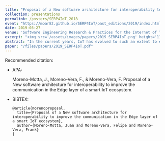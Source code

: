 ```yaml
---
title: "Proposal of a New software architecture for interoperability to improve the communication in the Edge layer of a smart IoT ecosystem"
collection: presentations
permalink: /posters/SERP4IoT_2018
event: "https://moar82.github.io/SERP4IoT/past_editions/2019/index.html"
date: 2019-05-27
venue: 'Software Engineering Research & Practices for the Internet of Things (SERP4IoT), Montreal - Canada'
excerpt: "<img src='/assets/images/papers/2019_SERP4IoT.png' height='1120' width='520'>"
abstract: "In the current years, IoT has evolved to such an extent to extend to all corners of each place through devices, which connected to a network, either local or internet itself, generate information to be processed with a specific purpose, to this level there is a problem called interoperability of devices where not only is the compatibility of adding or removing devices to an ecosystem and there is compatibility, it is also expected that the information generated is standardized and optimized to transmit. This paper presents a new software architecture pattern for interoperability between devices that generate heterogeneous information in the edge layer of an IoT ecosystem."
paper: "/files/papers/2019_SERP4IoT.pdf"
---
```


Recommended citation:

* APA:

  Moreno-Motta, J., Moreno-Vera, F., & Moreno-Vera, F. Proposal of a New software architecture for interoperability to improve the communication in the Edge layer of a smart IoT ecosystem.

* BIBTEX:

      @article{morenoproposal,
        title={Proposal of a New software architecture for interoperability to improve the communication in the Edge layer of a smart IoT ecosystem},
        author={Moreno-Motta, Juan and Moreno-Vera, Felipe and Moreno-Vera, Frank}
      }
